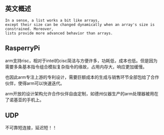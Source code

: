 
## 英文概述
```
In a sense, a list works a bit like arrays, 
except their size can be changed dynamically when an array's size is constrained. Moreover, 
lists provide more advanced behavior than arrays.
```


## RasperryPi
arm支持risc，相对于intel的cisc简洁与方便许多，功耗低，成本也低。但是因为需要多条基本指令组合模拟复杂指令的缘故，占用内存大，响应更加缓慢。

也因此arm专注上游的专利设计，需要巨额成本的生成与销售环节全部包给了合作伙伴，使得arm可以快速迭代。

arm开放的设计架构允许合作伙伴自由定制，如德州仪器生产的arm处理器被用在了诺基亚的手机上。

## UDP
不可靠短连接，延迟短！！